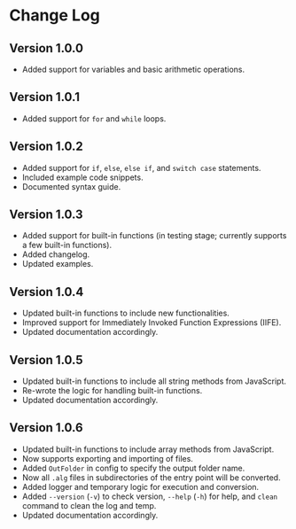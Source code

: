 # Change Log

## Version 1.0.0

- Added support for variables and basic arithmetic operations.

## Version 1.0.1

- Added support for `for` and `while` loops.

## Version 1.0.2

- Added support for `if`, `else`, `else if`, and `switch case` statements.
- Included example code snippets.
- Documented syntax guide.

## Version 1.0.3

- Added support for built-in functions (in testing stage; currently supports a few built-in functions).
- Added changelog.
- Updated examples.

## Version 1.0.4

- Updated built-in functions to include new functionalities.
- Improved support for Immediately Invoked Function Expressions (IIFE).
- Updated documentation accordingly.

## Version 1.0.5

- Updated built-in functions to include all string methods from JavaScript.
- Re-wrote the logic for handling built-in functions.
- Updated documentation accordingly.

## Version 1.0.6

- Updated built-in functions to include array methods from JavaScript.
- Now supports exporting and importing of files.
- Added `OutFolder` in config to specify the output folder name.
- Now all `.alg` files in subdirectories of the entry point will be converted.
- Added logger and temporary logic for execution and conversion.
- Added `--version` (`-v`) to check version, `--help` (`-h`) for help, and `clean` command to clean the log and temp.
- Updated documentation accordingly.
